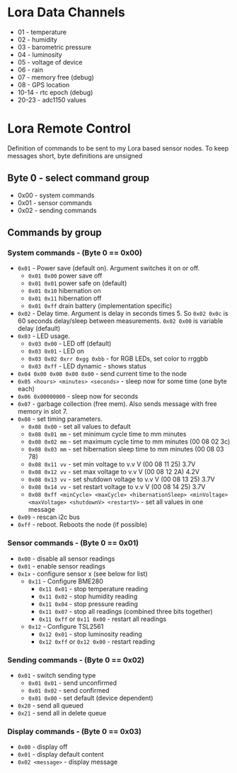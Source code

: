 # Lora Data Channels
* 01 - temperature
* 02 - humidity
* 03 - barometric pressure
* 04 - luminosity
* 05 - voltage of device
* 06 - rain
* 07 - memory free (debug)
* 08 - GPS location
* 10-14 - rtc epoch (debug)
* 20-23 - adc1150 values


# Lora Remote Control

Definition of commands to be sent to my Lora based sensor nodes. To keep messages short, byte definitions are unsigned

## Byte 0 - select command group
* 0x00 - system commands
* 0x01 - sensor commands
* 0x02 - sending commands


## Commands by group
### System commands - (Byte 0 == 0x00)
* `0x01` - Power save (default on). Argument switches it on or off.
  * `0x01 0x00` power save off
  * `0x01 0x01` power safe on (default)
  * `0x01 0x10` hibernation on
  * `0x01 0x11` hibernation off
  * `0x01 0xff` drain battery (implementation specific)
* `0x02` - Delay time. Argument is delay in seconds times 5. So `0x02 0x0c` is 60 seconds delay/sleep between measurements. `0x02 0x00` is variable delay (default)
* `0x03` - LED usage.
  * `0x03 0x00` - LED off (default)
  * `0x03 0x01` - LED on
  * `0x03 0x02 0xrr 0xgg 0xbb` - for RGB LEDs, set color to rrggbb
  * `0x03 0xff` - LED dynamic - shows status
* `0x04 0x00 0x00 0x00 0x00`  - send current time to the node
* `0x05 <hours> <minutes> <seconds>` - sleep now for some time (one byte each)
* `0x06 0x00000000` - sleep now for seconds
* `0x07` - garbage collection (free mem). Also sends message with free memory in slot 7.
* `0x08` - set timing parameters.
  * `0x08 0x00` - set all values to default
  * `0x08 0x01 mm` - set minimum cycle time to mm minutes
  * `0x08 0x02 mm` - set maximum cycle time to mm minutes (00 08 02 3c)
  * `0x08 0x03 mm` - set hibernation sleep time to mm minutes (00 08 03 78)
  * `0x08 0x11 vv` - set min voltage to v.v V (00 08 11 25) 3.7V
  * `0x08 0x12 vv` - set max voltage to v.v V (00 08 12 2A) 4.2V
  * `0x08 0x13 vv` - set shutdown voltage to v.v V (00 08 13 25) 3.7V
  * `0x08 0x14 vv` - set restart  voltage to v.v V (00 08 14 25) 3.7V
  * `0x08 0xff <minCycle> <maxCycle> <hibernationSleep> <minVoltage> <maxVoltage> <shutdownV> <restartV>` - set all values in one message
* `0x09` - rescan i2c bus
* `0xff` - reboot. Reboots the node (if possible)

### Sensor commands - (Byte 0 == 0x01)
* `0x00` - disable all sensor readings
* `0x01` - enable sensor readings
* `0x1x` - configure sensor x (see below for list)
  * `0x11` - Configure BME280
    * `0x11 0x01` - stop temperature reading
    * `0x11 0x02` - stop humidity reading
    * `0x11 0x04` - stop pressure reading
    * `0x11 0x07` - stop all readings (combined three bits together)
    * `0x11 0xff` or `0x11 0x00` - restart all readings
  * `0x12` - Configure TSL2561
    * `0x12 0x01` - stop luminosity reading
    * `0x12 0xff` or `0x12 0x00` - restart reading

### Sending commands - (Byte 0 == 0x02)
* `0x01` - switch sending type
  * `0x01 0x01` - send unconfirmed
  * `0x01 0x02` - send confirmed
  * `0x01 0x00` - set default (device dependent)
* `0x20` - send all queued
* `0x21` - send all in delete queue

### Display commands - (Byte 0 == 0x03)
* `0x00` - display off
* `0x01` - display default content
* `0x02 <message>` - display message
